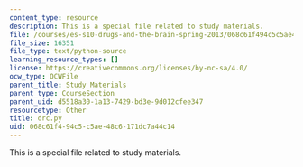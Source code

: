 ```yaml
---
content_type: resource
description: This is a special file related to study materials.
file: /courses/es-s10-drugs-and-the-brain-spring-2013/068c61f494c5c5ae48c6171dc7a44c14_drc.py
file_size: 16351
file_type: text/python-source
learning_resource_types: []
license: https://creativecommons.org/licenses/by-nc-sa/4.0/
ocw_type: OCWFile
parent_title: Study Materials
parent_type: CourseSection
parent_uid: d5518a30-1a13-7429-bd3e-9d012cfee347
resourcetype: Other
title: drc.py
uid: 068c61f4-94c5-c5ae-48c6-171dc7a44c14
---
```

This is a special file related to study materials.